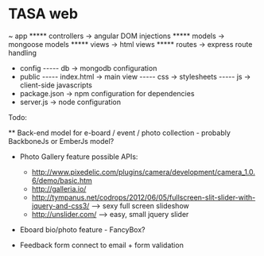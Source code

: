 TASA web
=======

~ app
***** controllers   -> angular DOM injections
***** models        -> mongoose models
***** views         -> html views
***** routes        -> express route handling
- config
----- db            -> mongodb configuration
- public
----- index.html    -> main view
----- css           -> stylesheets
----- js            -> client-side javascripts
- package.json      -> npm configuration for dependencies
- server.js         -> node configuration


Todo:

** Back-end model for e-board / event / photo collection - probably BackboneJs or EmberJs model?
* Photo Gallery feature
  possible APIs:
  - http://www.pixedelic.com/plugins/camera/development/camera_1.0.6/demo/basic.htm
  - http://galleria.io/
  - http://tympanus.net/codrops/2012/06/05/fullscreen-slit-slider-with-jquery-and-css3/ --> sexy full screen slideshow
  - http://unslider.com/ --> easy, small jquery slider


* Eboard bio/photo feature - FancyBox?
* Feedback form connect to email + form validation
